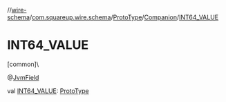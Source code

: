 //[wire-schema](../../../../index.md)/[com.squareup.wire.schema](../../index.md)/[ProtoType](../index.md)/[Companion](index.md)/[INT64_VALUE](-i-n-t64_-v-a-l-u-e.md)

# INT64_VALUE

[common]\

@[JvmField](https://kotlinlang.org/api/latest/jvm/stdlib/kotlin.jvm/-jvm-field/index.html)

val [INT64_VALUE](-i-n-t64_-v-a-l-u-e.md): [ProtoType](../index.md)
